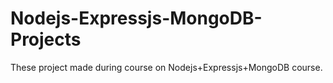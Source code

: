 # Nodejs-Expressjs-MongoDB-Projects
These project made during course on  Nodejs+Expressjs+MongoDB course.
